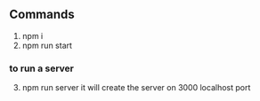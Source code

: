 ## Commands
1. npm i
2. npm run start
### to run a server
3. npm run server
it will create the server on 3000 localhost port